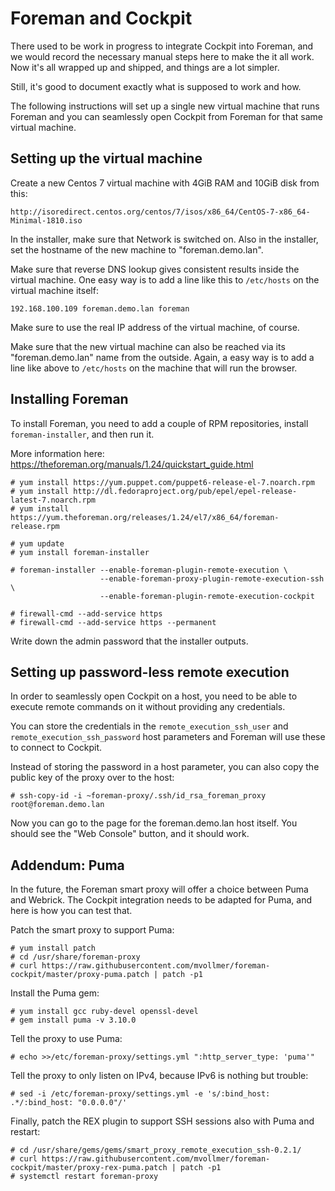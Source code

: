 # Foreman and Cockpit

There used to be work in progress to integrate Cockpit into Foreman,
and we would record the necessary manual steps here to make the it all
work.  Now it's all wrapped up and shipped, and things are a lot simpler.

Still, it's good to document exactly what is supposed to work and how.

The following instructions will set up a single new virtual machine
that runs Foreman and you can seamlessly open Cockpit from Foreman for
that same virtual machine.

## Setting up the virtual machine

Create a new Centos 7 virtual machine with 4GiB RAM and 10GiB disk
from this:

    http://isoredirect.centos.org/centos/7/isos/x86_64/CentOS-7-x86_64-Minimal-1810.iso

In the installer, make sure that Network is switched on.  Also in the
installer, set the hostname of the new machine to "foreman.demo.lan".

Make sure that reverse DNS lookup gives consistent results inside the
virtual machine.  One easy way is to add a line like this to
`/etc/hosts` on the virtual machine itself:

```
192.168.100.109 foreman.demo.lan foreman
```

Make sure to use the real IP address of the virtual machine, of
course.

Make sure that the new virtual machine can also be reached via its
"foreman.demo.lan" name from the outside.  Again, a easy way is to add
a line like above to `/etc/hosts` on the machine that will run the
browser.

## Installing Foreman

To install Foreman, you need to add a couple of RPM repositories,
install `foreman-installer`, and then run it.

More information here: https://theforeman.org/manuals/1.24/quickstart_guide.html

```
# yum install https://yum.puppet.com/puppet6-release-el-7.noarch.rpm
# yum install http://dl.fedoraproject.org/pub/epel/epel-release-latest-7.noarch.rpm
# yum install https://yum.theforeman.org/releases/1.24/el7/x86_64/foreman-release.rpm

# yum update
# yum install foreman-installer

# foreman-installer --enable-foreman-plugin-remote-execution \
                    --enable-foreman-proxy-plugin-remote-execution-ssh \
                    --enable-foreman-plugin-remote-execution-cockpit

# firewall-cmd --add-service https
# firewall-cmd --add-service https --permanent
```

Write down the admin password that the installer outputs.

## Setting up password-less remote execution

In order to seamlessly open Cockpit on a host, you need to be able to
execute remote commands on it without providing any credentials.

You can store the credentials in the `remote_execution_ssh_user` and
`remote_execution_ssh_password` host parameters and Foreman will use
these to connect to Cockpit.

Instead of storing the password in a host parameter, you can also copy
the public key of the proxy over to the host:

```
# ssh-copy-id -i ~foreman-proxy/.ssh/id_rsa_foreman_proxy root@foreman.demo.lan
```

Now you can go to the page for the foreman.demo.lan host itself.  You
should see the "Web Console" button, and it should work.

## Addendum: Puma

In the future, the Foreman smart proxy will offer a choice between
Puma and Webrick.  The Cockpit integration needs to be adapted for
Puma, and here is how you can test that.

Patch the smart proxy to support Puma:

```
# yum install patch
# cd /usr/share/foreman-proxy
# curl https://raw.githubusercontent.com/mvollmer/foreman-cockpit/master/proxy-puma.patch | patch -p1
```

Install the Puma gem:

```
# yum install gcc ruby-devel openssl-devel
# gem install puma -v 3.10.0
```

Tell the proxy to use Puma:

```
# echo >>/etc/foreman-proxy/settings.yml ":http_server_type: 'puma'"
```

Tell the proxy to only listen on IPv4, because IPv6 is nothing but trouble:

```
# sed -i /etc/foreman-proxy/settings.yml -e 's/:bind_host: .*/:bind_host: "0.0.0.0"/'
```

Finally, patch the REX plugin to support SSH sessions also with Puma and restart:

```
# cd /usr/share/gems/gems/smart_proxy_remote_execution_ssh-0.2.1/
# curl https://raw.githubusercontent.com/mvollmer/foreman-cockpit/master/proxy-rex-puma.patch | patch -p1
# systemctl restart foreman-proxy
```
